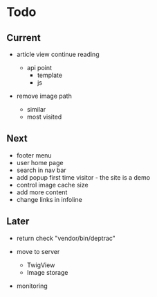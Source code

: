 # Todo

## Current

- article view сontinue reading
  - api point
    - template
    - js

- remove image path
  - similar
  - most visited

## Next

- footer menu
- user home page
- search in nav bar
- add popup first time visitor - the site is a demo
- control image cache size
- add more content
- change links in infoline

## Later

- return check "vendor/bin/deptrac"

- move to server
  - TwigView
  - Image storage

- monitoring
